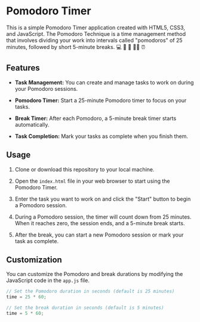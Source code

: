 # Pomodoro Timer

This is a simple Pomodoro Timer application created with HTML5, CSS3, and JavaScript. The Pomodoro Technique is a time management method that involves dividing your work into intervals called "pomodoros" of 25 minutes, followed by short 5-minute breaks.
:computer: 
📓
📖
🧑‍🎓
⏰
## Features

- **Task Management:** You can create and manage tasks to work on during your Pomodoro sessions.

- **Pomodoro Timer:** Start a 25-minute Pomodoro timer to focus on your tasks.

- **Break Timer:** After each Pomodoro, a 5-minute break timer starts automatically.

- **Task Completion:** Mark your tasks as complete when you finish them.

## Usage

1. Clone or download this repository to your local machine.

2. Open the `index.html` file in your web browser to start using the Pomodoro Timer.

3. Enter the task you want to work on and click the "Start" button to begin a Pomodoro session.

4. During a Pomodoro session, the timer will count down from 25 minutes. When it reaches zero, the session ends, and a 5-minute break starts.

5. After the break, you can start a new Pomodoro session or mark your task as complete.

## Customization

You can customize the Pomodoro and break durations by modifying the JavaScript code in the `app.js` file.

```javascript
// Set the Pomodoro duration in seconds (default is 25 minutes)
time = 25 * 60;

// Set the break duration in seconds (default is 5 minutes)
time = 5 * 60;
